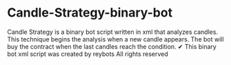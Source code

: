 # Candle-Strategy-binary-bot
Candle Strategy is a binary bot script written in xml that analyzes candles. This technique begins the analysis when a new candle appears. The bot will buy the contract when the last candles reach the condition. ✔ This binary bot xml script was created by reybots  All rights reserved
